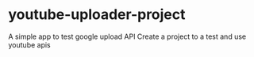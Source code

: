 # youtube-uploader-project
A simple app to test google upload API
Create a project to a test and use youtube apis 
